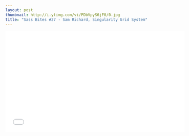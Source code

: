 ```yaml
---
layout: post
thumbnail: http://i.ytimg.com/vi/PDbVpyS6jF0/0.jpg 
title: "Sass Bites #27 - Sam Richard, Singularity Grid System"
---
```


<iframe width='560' height='315' src='//www.youtube.com/embed/PDbVpyS6jF0' frameborder='0' allowfullscreen></iframe>